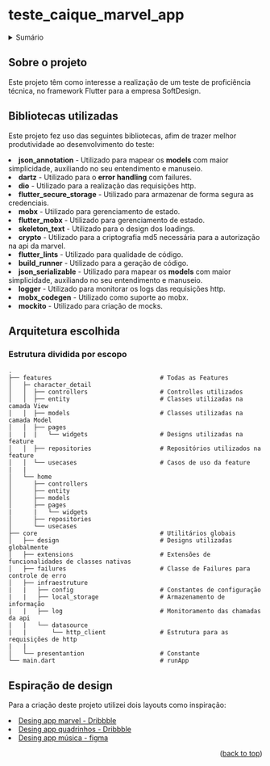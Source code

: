 <a name="readme-top"></a>

# teste_caique_marvel_app

<details>
  <summary>Sumário</summary>
  <ol>
    <li><a href="#sobre-projeto">Sobre o projeto</a></li>
    <li><a href="#bibliotecas-utilizadas">Bibliotecas utilizadas</a></li>     
    <li><a href="#arquitetura-escolhida">Arquitetura escolhida</a></li>
    <li><a href="#espiracao-design">Espiração de design</a></li>
  </ol>
</details>

<!-- Sobre Projeto -->
## <div id="sobre-projeto">Sobre o projeto</div>

Este projeto têm como interesse a realização de um teste de proficiência técnica,
no framework Flutter para a empresa SoftDesign.

<!-- Bibliotecas utilizadas -->
## <div id="bibliotecas-utilizadas">Bibliotecas utilizadas</div>

Este projeto fez uso das seguintes bibliotecas, afim de trazer melhor produtividade
ao desenvolvimento do teste:

<li><strong>json_annotation</strong> - Utilizado para mapear os <strong>models</strong> com maior simplicidade, auxiliando no seu entendimento e manuseio.</li>
<li><strong>dartz</strong> - Utilizado para o <strong>error handling</strong> com failures.</li>
<li><strong>dio</strong> - Utilizado para a realização das requisições http.</li>
<li><strong>flutter_secure_storage</strong> - Utilizado para armazenar de forma segura as credenciais.</li>
<li><strong>mobx</strong> - Utilizado para gerenciamento de estado.</li>
<li><strong>flutter_mobx</strong> - Utilizado para gerenciamento de estado.</li>
<li><strong>skeleton_text</strong> - Utilizado para o design dos loadings.</li>
<li><strong>crypto</strong> - Utilizado para a criptografia md5 necessária para a autorização na api da marvel.</li>
<li><strong>flutter_lints</strong> - Utilizado para qualidade de código.</li>
<li><strong>build_runner</strong> - Utilizado para a geração de código.</li>
<li><strong>json_serializable</strong> - Utilizado para mapear os <strong>models</strong> com maior simplicidade, auxiliando no seu entendimento e manuseio.</li>
<li><strong>logger</strong> - Utilizado para monitorar os logs das requisições http.</li>
<li><strong>mobx_codegen</strong> - Utilizado como suporte ao mobx.</li>
<li><strong>mockito</strong> - Utilizado para criação de mocks.</li>

<!-- Bibliotecas utilizadas -->
## <div id="arquitetura-escolhida">Arquitetura escolhida</div>

### Estrutura dividida por escopo

    .                  
    ├── features                              # Todas as Features
    │   ├─ character_detail                       
    │   │  ├── controllers                    # Controlles utilizados
    │   │  ├── entity                         # Classes utilizadas na camada View
    │   │  ├── models                         # Classes utilizadas na camada Model
    │   │  ├── pages                          
    |   |  |   └── widgets                    # Designs utilizadas na feature
    │   │  ├── repositories                   # Repositórios utilizados na feature
    │   │  └── usecases                       # Casos de uso da feature           
    |   |
    │   └── home                                   
    │      ├── controllers                      
    │      ├── entity                           
    │      ├── models                           
    │      ├── pages                            
    |      |   └── widgets                      
    │      ├── repositories                     
    │      └── usecases                                                              
    ├── core                                  # Utilitários globais                
    │   ├── design                            # Designs utilizadas globalmente
    │   ├── extensions                        # Extensões de funcionalidades de classes nativas
    │   ├── failures                          # Classe de Failures para controle de erro
    │   ├── infraestruture                            
    |   |   ├── config                        # Constantes de configuração
    |   |   ├── local_storage                 # Armazenamento de informação
    |   |   ├── log                           # Monitoramento das chamadas da api
    |   |   └── datasource    
    |   |       └── http_client               # Estrutura para as requisições de http                       
    |   |
    │   └── presentantion                     # Constante
    └── main.dart                             # runApp 

<!-- Bibliotecas utilizadas -->
## <div id="espiracao-design">Espiração de design</div>
Para a criação deste projeto utilizei dois layouts como inspiração:

<li><a href="https://dribbble.com/shots/17897098-Comic-Subscription-App/attachments/13074433?mode=media">Desing app marvel - Dribbble</a></li>
<li><a href="https://dribbble.com/shots/15445373-Comic-App/attachments/7215588?mode=media">Desing app quadrinhos - Dribbble</a></li>
<li><a href="https://www.figma.com/community/file/1227220980074899885">Desing app música - figma</a></li>


<p align="right">(<a href="#readme-top">back to top</a>)</p>